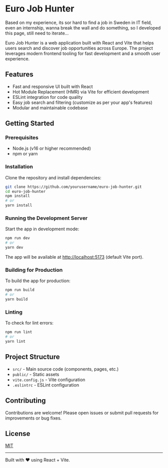 # Euro Job Hunter

Based on my experience, its sor hard to find a job in Sweden in IT field, even an internship, wanna break the wall and do something, so I developed this page, still need to iterate...

Euro Job Hunter is a web application built with React and Vite that helps users search and discover job opportunities across Europe. The project leverages modern frontend tooling for fast development and a smooth user experience.


## Features

- Fast and responsive UI built with React
- Hot Module Replacement (HMR) via Vite for efficient development
- ESLint integration for code quality
- Easy job search and filtering (customize as per your app's features)
- Modular and maintainable codebase

## Getting Started

### Prerequisites

- Node.js (v16 or higher recommended)
- npm or yarn

### Installation

Clone the repository and install dependencies:

```bash
git clone https://github.com/yourusername/euro-job-hunter.git
cd euro-job-hunter
npm install
# or
yarn install
```

### Running the Development Server

Start the app in development mode:

```bash
npm run dev
# or
yarn dev
```

The app will be available at [http://localhost:5173](http://localhost:5173) (default Vite port).

### Building for Production

To build the app for production:

```bash
npm run build
# or
yarn build
```

### Linting

To check for lint errors:

```bash
npm run lint
# or
yarn lint
```

## Project Structure

- `src/` - Main source code (components, pages, etc.)
- `public/` - Static assets
- `vite.config.js` - Vite configuration
- `.eslintrc` - ESLint configuration

## Contributing

Contributions are welcome! Please open issues or submit pull requests for improvements or bug fixes.

## License

[MIT](LICENSE)

---

Built with ❤️ using React + Vite.
